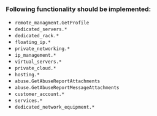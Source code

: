 ### Following functionality should be implemented:
- `remote_managment.GetProfile`
- `dedicated_servers.*`
- `dedicated_rack.*`
- `floating_ip.*`
- `private_networking.*`
- `ip_management.*`
- `virtual_servers.*`
- `private_cloud.*`
- `hosting.*`
- `abuse.GetAbuseReportAttachments`
- `abuse.GetAbuseReportMessageAttachments`
- `customer_account.*`
- `services.*`
- `dedicated_network_equipment.*`